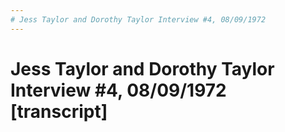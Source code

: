 ```yaml
---
# Jess Taylor and Dorothy Taylor Interview #4, 08/09/1972
---
```

# Jess Taylor and Dorothy Taylor Interview #4, 08/09/1972 [transcript]